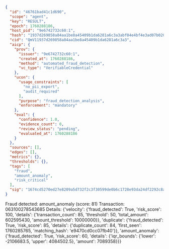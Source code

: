 ```json
{
  "id": "46761bad41c1d690",
  "scope": "agent",
  "key": "RESULT",
  "epoch": 1760288186,
  "host_pid": "9e6742732c60:1",
  "hash": "1937d269858a84aa1be8a45409b1da6281a6c3a3abf04e4bf4e3ad07b020cc38",
  "cid": "QmV11937d269858a84aa1be8a45409b1da6281a6c3a3",
  "aicp": {
    "prov": {
      "issuer": "9e6742732c60:1",
      "created_at": 1760288186,
      "method": "automated_fraud_detection",
      "vc_type": "VerifiableCredential"
    },
    "ucon": {
      "usage_constraints": [
        "no_pii_export",
        "audit_required"
      ],
      "purpose": "fraud_detection_analysis",
      "enforcement": "mandatory"
    },
    "eval": {
      "confidence": 1.0,
      "evidence_count": 0,
      "review_status": "pending",
      "evaluated_at": 1760288186
    }
  },
  "sources": [],
  "edges": [],
  "metrics": {},
  "thresholds": {},
  "tags": [
    "fraud",
    "amount_anomaly",
    "risk_critical"
  ],
  "sig": "1674cd5270ed27e8209a5d732f2c3f30599de0b6c1728e93da24df2292c8a2e1"
}
```

Fraud detected: amount_anomaly (score: 81)
Transaction: 063100278543685
Details: {'velocity': {'fraud_detected': True, 'risk_score': 100, 'details': {'transaction_count': 85, 'threshold': 50, 'total_amount': 602595430, 'amount_threshold': 10000000}}, 'duplicate': {'fraud_detected': True, 'risk_score': 85, 'details': {'duplicate_count': 84, 'first_seen': 1760285765, 'matching_hash': 'e9470cd0cc07fb40'}}, 'amount_anomaly': {'fraud_detected': True, 'risk_score': 60, 'details': {'iqr_bounds': {'lower': -2106683.5, 'upper': 4084502.5}, 'amount': 7089358}}}